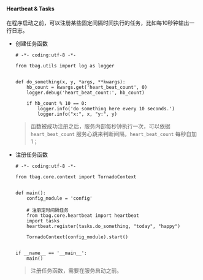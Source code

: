 #### Heartbeat & Tasks

在程序启动之前，可以注册某些固定间隔时间执行的任务，比如每10秒钟输出一行日志。

* 创建任务函数
	```text
	# -*- coding:utf-8 -*-
	
	from tbag.utils import log as logger
	
	
	def do_something(x, y, *args, **kwargs):
	    hb_count = kwargs.get('heart_beat_count', 0)
	    logger.debug('heart_beat_count:', hb_count)
	
	    if hb_count % 10 == 0:
	        logger.info('do something here every 10 seconds.')
            logger.info("x:", x, "y:", y)
	```
	> 函数被成功注册之后，服务内部每秒钟执行一次，可以依据 `heart_beat_count` 服务心跳来判断间隔，`heart_beat_count`
	> 每秒自加1；

* 注册任务函数
	```text
	# -*- coding:utf-8 -*-
	
	from tbag.core.context import TornadoContext
	
	
	def main():
	    config_module = 'config'
	
	    # 注册定时间隔任务
	    from tbag.core.heartbeat import heartbeat
	    import tasks
	    heartbeat.register(tasks.do_something, "today", "happy")
	
	    TornadoContext(config_module).start()
	
	
	if __name__ == '__main__':
	    main()
	```
	> 注册任务函数，需要在服务启动之前。
